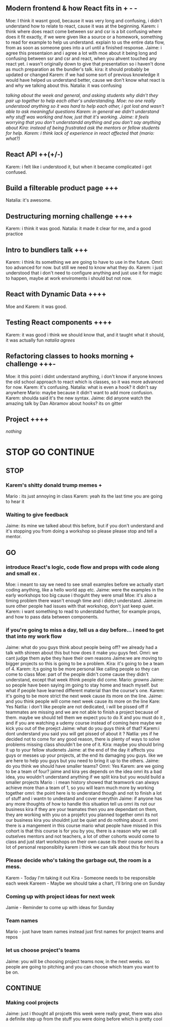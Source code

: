 ## Modern frontend & how React fits in + - -
Moe: I think it wasnt good, because it was very long and confusing, i didn't understand how to relate to react, cause it was at the beginning.
Karem: i think where does react come between ssr and csr is a bit confusing where does it fit exactly, if we were given like a source or a homework, something to read for example to help us understand. explain to us the entire data flow, from as soon as someone goes into a url until a finished response.
Jaime: i agree this presentaion and i agree a lot with moe about it being long and confusing between ssr and csr and react, when you ahvent touched any react yet. i wasn't originally down to give that presentation so i haven't done as much preparation as the bundler's talk.
kira: it should probably be updated or changed
Karem: if we had some sort of previous knowledge it would have helped us understand better, cause we don't know what react is and why we talking about this.
Natalia: it was confusing

_talking about the week and general, and asking students why didn't they pair up together to help each other's understanding.
Moe: no one really understood anything so it was hard to help each other, i  got lost and wasn't able to ask meaningful questions
Karem: in general we didn't understand why stuff was working and how, just that it's working.
Jaime: it feels worrying that you don't understandd anything and you don't say anything about
Kira: instead of being frustrated ask the mentors or fellow students for help.
Karem: i think lack of experience in react affected that (mario: what?)_
## React API ++(+/-)

Karem: i felt like i understood it, but when it became complicated i got confused.

## Build a filterable product page +++

Natalia: it's awesome.

## Destructuring morning challenge ++++

Karem: i think it was good.
Natalia: it made it clear for me, and a good practice

## Intro to bundlers talk +++
Karem: i think its something we are going to have to use in the future.
Omri: too advanced for now. but still we need to know what they do.
Karem: i just understood that i don't need to configure anything and just use it for magic to happen, maybe at work enviroments i should but not now.

## React with Dynamic Data ++++

Moe and Karem: it was good.

## Testing React components ++++
Karem: it was good i think we should know that, and it taught what it should, it was actually fun _natalia agrees_

## Refactoring classes to hooks morning + challenge +++-
Moe: it this point i didnt understand anything, i don't know if anyone knows the old school approach to react which is classes, so it was more advanced for now.
Karem: it's confusing.
Natalia: what is even a hook? it didn't say anywhere
Mario: maybe because it didn't want to add more confusion.
Karem: shoulda said it's the new syntax.
Jaime: did anyone watch the amazing talk by Dan Abramov about hooks? its on gitter

## Project ++++

_nothing_


# STOP GO CONTINUE

## STOP

### Karem's shitty donald trump memes +
Mario : its just annoying in class
Karem: yeah its the last time you are going to hear it
### Waiting to give feedback
Jaime: its mine we talked about this before, but if you don't understand and it's stopping you from doing a workshop so please please stop and tell a mentor.
## GO 
### introduce React's logic, code flow and props with code along and small ex .
Moe: i meant to say we need to see small examples before we actually start coding anything, like a hello world app etc.
Jaime: were the examples in the early workshops too big cause i thoguht they were small
Moe: it's also a timing problem there wasn't enough time and i didn;t understand.
Jaime:im sure other people had issues with that workshop, don't just keep quiet. 
Karem: i want something to read to understabd further, for example props, and how to pass data between components.

### if you're going to miss a day, tell us a day before... i need to get that into my work flow 
Jaime: what do you guys think about people being off? we already had a talk with shireen about this but how does it make you guys feel.
Omri: we cant judge them aybe they have their own reasons
Jaime:we are moving to bigger projects so this is going to be a problem.
Kira: it's going to be a team of 4.
Karem: it;s going to be more personal like calling people so they can come to class
Moe: part of the people didn't come cause they didn't understand, except that week ithink people did come.
Mario: *growns*
Jaime: so people have been saying im going to stay home and teach myself. but what if people have learned different material than the course's one.
Karem: it's going to be more strict the next week cause its more on the line.
Jaime: and you think people will come next week cause its more on the line
Kare: Yes
Natlia: i don't like people are not dedicated, i will be pissed off if teammates are missing and we are not able to finish a project because of them. maybe we should tell them we expect you to do X and you must do it , and if you are watching a udemy course instead of coming here maybe we kick you out of the proejct
Jaime: what do you guys think of that?
Karem:i dont understand you said you will get pissed of about it ?
Natlia: yes if he decided not to come for any good reason, there is plenty of ways to solve problems missing class shouldn't be one of it.
Kira: maybe you should bring it up to your fellow studenets
Jaime: at the end of the day it affects you guys or messes up your projects, at the end its damaging you guys. like we are here to help you guys but you need to bring it up to the others.
Jaime: do you think we should have smaller teams?
Omri: Yes
Karem: are we going to be a team of four? 
jaime and kira yes depends on the idea
omri its a bad idea, you wouldn't understand anything if we split
kira but you would build a smaller projects
Mario : i mean history showed that teamwork can always achieve more than a team of 1, so you will learn much more by working together
omri: the point here is to understand though and not to finish a lot of stuff and i wantn to undestand and cover everythin
Jaime: if anyone has any more thoughts of how to handle this  situation tell us
omri its not our business
kira if they are your teamates then you are dependant on them, they are working with you on a projefct you planned together
omri its not our business
kira you shouldnt just be quiet and do nothing about it.
omri there is a mangement in this course
mario what people have missed in this cohort is that this course is for you by you, there is a reason why we call outselves mentors and not teachers, a lot of other cohorts would come to class and just start workshops on their own cause its their course 
omri its a lot of personal responsiblity 
karem i think we can talk about this for hours


### Please decide who's taking the garbage out, the room is a mess.

Karem - Today I'm taking it out
Kira - Someone needs to be responsible each week
Kareem - Maybe we should take a chart, I'll bring one on Sunday


### Coming up with project ideas for next week

Jamie - Reminder to come up with ideas for Sunday

### Team names

Mario - just have team names instead just first names for project teams and repos

### let us choose project's teams 

Jaime: you will be choosing project teams now, in the next weeks. so people are going to pitching and you can choose which team you want to be on.

## CONTINUE

### Making cool projects

Jaime: just i thought all projcets this week were really great, there was also a definite step up from the stuff you were doing before which is pretty cool
